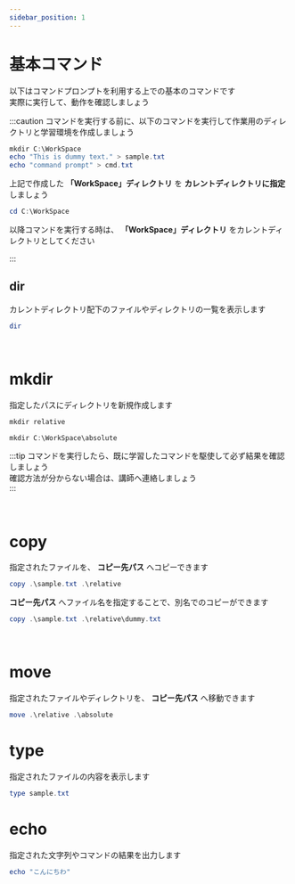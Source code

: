 ```yaml
---
sidebar_position: 1
---
```


# 基本コマンド

以下はコマンドプロンプトを利用する上での基本のコマンドです  
実際に実行して、動作を確認しましょう  

:::caution
コマンドを実行する前に、以下のコマンドを実行して作業用のディレクトリと学習環境を作成しましょう  

```powershell
mkdir C:\WorkSpace
echo "This is dummy text." > sample.txt
echo "command prompt" > cmd.txt
```

上記で作成した **「WorkSpace」ディレクトリ** を **カレントディレクトリに指定** しましょう

```powershell
cd C:\WorkSpace
```

以降コマンドを実行する時は、 **「WorkSpace」ディレクトリ** をカレントディレクトリとしてください  

:::

## dir

カレントディレクトリ配下のファイルやディレクトリの一覧を表示します  

```powershell title="コマンド"
dir
```

<br />

# mkdir

指定したパスにディレクトリを新規作成します  

```powershell title="相対パスを利用し、カレントディレクトリへ 「relative」 ディレクトリを作成する "
mkdir relative
```

```powershell title="絶対パスを利用し、カレントディレクトリへ 「absolute」 ディレクトリを作成する "
mkdir C:\WorkSpace\absolute
```

:::tip
コマンドを実行したら、既に学習したコマンドを駆使して必ず結果を確認しましょう  
確認方法が分からない場合は、講師へ連絡しましょう  
:::

<br />

# copy

指定されたファイルを、 **コピー先パス** へコピーできます  

```powershell title="「sample.txt」ファイルを「relative」ディレクトリ配下へコピーします"
copy .\sample.txt .\relative
```

**コピー先パス** へファイル名を指定することで、別名でのコピーができます  

```powershell title="「sample.txt」ファイルを「relative」ディレクトリ配下の「dummy.txt」という名前でコピーします"
copy .\sample.txt .\relative\dummy.txt
```

<br />

# move

指定されたファイルやディレクトリを、 **コピー先パス** へ移動できます  

```powershell title="「relative」ディレクトリを「absolute」ディレクトリ配下へコピーします"
move .\relative .\absolute
```

# type

指定されたファイルの内容を表示します  

```powershell title="カレントディレクトリ配下の「dummy.txt」の内容を表示します"
type sample.txt
```

# echo

指定された文字列やコマンドの結果を出力します  

```powershell title="カレントディレクトリ配下の「dummy.txt」の内容を表示します"
echo "こんにちわ"
```